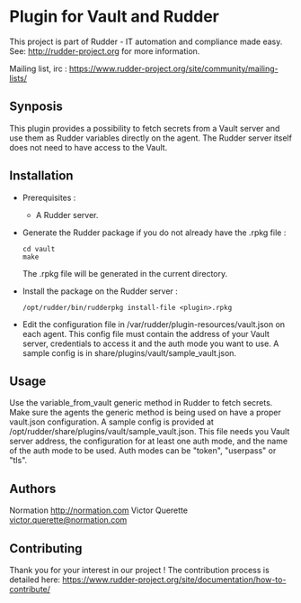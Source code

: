Plugin for Vault and Rudder
==============================

This project is part of Rudder - IT automation and compliance made easy.
See: http://rudder-project.org for more information.

Mailing list, irc : https://www.rudder-project.org/site/community/mailing-lists/

Synposis
--------

This plugin provides a possibility to fetch secrets from a Vault server and use them as Rudder
variables directly on the agent. The Rudder server itself does not need to have access to the Vault.

Installation
------------

- Prerequisites :

  - A Rudder server.

- Generate the Rudder package if you do not already have the .rpkg file :
  ```
  cd vault
  make
  ```

  The .rpkg file will be generated in the current directory.

- Install the package on the Rudder server :
  ```
  /opt/rudder/bin/rudderpkg install-file <plugin>.rpkg
  ```

- Edit the configuration file in /var/rudder/plugin-resources/vault.json on each agent. This config file must contain
  the address of your Vault server, credentials to access it and the auth mode you want to use. A sample config is in
  share/plugins/vault/sample_vault.json.

Usage
-----

Use the variable_from_vault generic method in Rudder to fetch secrets. Make sure the agents the generic method is being
used on have a proper vault.json configuration. A sample config is provided at /opt/rudder/share/plugins/vault/sample_vault.json.
This file needs you Vault server address, the configuration for at least one auth mode, and the name of the auth mode to be used.
Auth modes can be "token", "userpass" or "tls".

Authors
-------

Normation http://normation.com
Victor Querette victor.querette@normation.com

Contributing
------------

Thank you for your interest in our project !
The contribution process is detailed here:
https://www.rudder-project.org/site/documentation/how-to-contribute/

